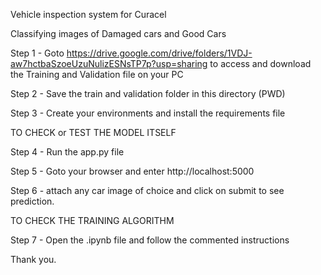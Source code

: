 Vehicle inspection system for Curacel

Classifying images of Damaged cars and Good Cars 

Step 1 - Goto https://drive.google.com/drive/folders/1VDJ-aw7hctbaSzoeUzuNulizESNsTP7p?usp=sharing to access and download the Training and Validation file on your PC

Step 2 - Save the train and validation folder in this directory (PWD)

Step 3 - Create your environments and install the requirements file

TO CHECK or TEST THE MODEL ITSELF

Step 4 - Run the app.py file

Step 5 - Goto your browser and enter http://localhost:5000

Step 6 - attach any car image of choice and click on submit to see prediction.

TO CHECK THE TRAINING ALGORITHM

Step 7 - Open the .ipynb file and follow the commented instructions


Thank you.

